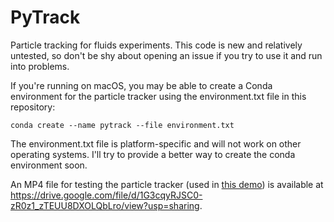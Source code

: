 # PyTrack
Particle tracking for fluids experiments. This code is new and relatively untested, so don't be shy about opening an issue if you try to use it and run into problems.

If you're running on macOS, you may be able to create a Conda environment for the particle tracker using the environment.txt file in this repository:
```
conda create --name pytrack --file environment.txt
```
The environment.txt file is platform-specific and will not work on other operating systems. I'll try to provide a better way to create the conda environment soon.

An MP4 file for testing the particle tracker (used in [this demo](https://vimeo.com/682323089)) is available at https://drive.google.com/file/d/1G3cqyRJSC0-zR0z1_zTEUU8DXOLQbLro/view?usp=sharing.
